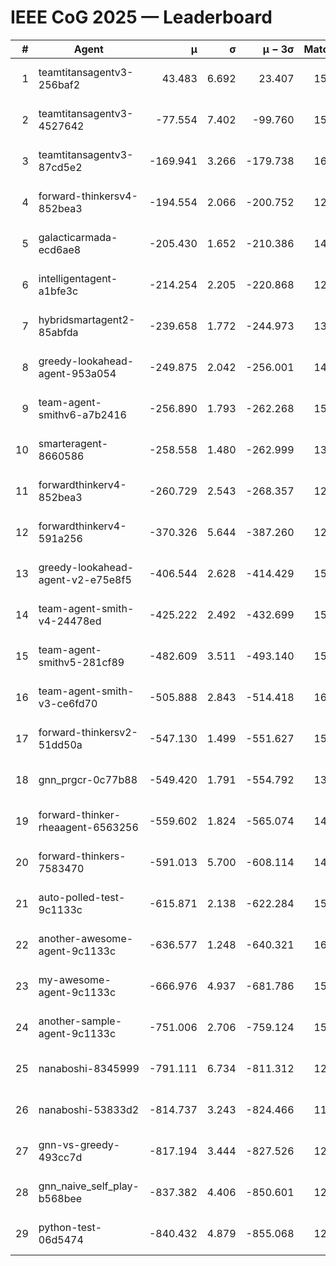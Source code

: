# IEEE CoG 2025 — Leaderboard

| # | Agent | μ | σ | μ − 3σ | Matches | Updated |
|---:|---|---:|---:|---:|---:|---|
| 1 | teamtitansagentv3-256baf2 | 43.483 | 6.692 | 23.407 | 15716 | 2025-08-23 11:54 |
| 2 | teamtitansagentv3-4527642 | -77.554 | 7.402 | -99.760 | 15030 | 2025-08-23 11:54 |
| 3 | teamtitansagentv3-87cd5e2 | -169.941 | 3.266 | -179.738 | 16326 | 2025-08-23 11:54 |
| 4 | forward-thinkersv4-852bea3 | -194.554 | 2.066 | -200.752 | 12235 | 2025-08-23 11:54 |
| 5 | galacticarmada-ecd6ae8 | -205.430 | 1.652 | -210.386 | 14340 | 2025-08-23 11:54 |
| 6 | intelligentagent-a1bfe3c | -214.254 | 2.205 | -220.868 | 12893 | 2025-08-23 11:54 |
| 7 | hybridsmartagent2-85abfda | -239.658 | 1.772 | -244.973 | 13370 | 2025-08-23 11:54 |
| 8 | greedy-lookahead-agent-953a054 | -249.875 | 2.042 | -256.001 | 14630 | 2025-08-23 11:54 |
| 9 | team-agent-smithv6-a7b2416 | -256.890 | 1.793 | -262.268 | 15060 | 2025-08-23 11:54 |
| 10 | smarteragent-8660586 | -258.558 | 1.480 | -262.999 | 13064 | 2025-08-23 11:54 |
| 11 | forwardthinkerv4-852bea3 | -260.729 | 2.543 | -268.357 | 12554 | 2025-08-23 11:54 |
| 12 | forwardthinkerv4-591a256 | -370.326 | 5.644 | -387.260 | 12670 | 2025-08-23 11:54 |
| 13 | greedy-lookahead-agent-v2-e75e8f5 | -406.544 | 2.628 | -414.429 | 15170 | 2025-08-23 11:54 |
| 14 | team-agent-smith-v4-24478ed | -425.222 | 2.492 | -432.699 | 15822 | 2025-08-23 11:54 |
| 15 | team-agent-smithv5-281cf89 | -482.609 | 3.511 | -493.140 | 15240 | 2025-08-23 11:54 |
| 16 | team-agent-smith-v3-ce6fd70 | -505.888 | 2.843 | -514.418 | 16642 | 2025-08-23 11:54 |
| 17 | forward-thinkersv2-51dd50a | -547.130 | 1.499 | -551.627 | 15060 | 2025-08-23 11:54 |
| 18 | gnn_prgcr-0c77b88 | -549.420 | 1.791 | -554.792 | 13740 | 2025-08-23 11:54 |
| 19 | forward-thinker-rheaagent-6563256 | -559.602 | 1.824 | -565.074 | 14660 | 2025-08-23 11:54 |
| 20 | forward-thinkers-7583470 | -591.013 | 5.700 | -608.114 | 14300 | 2025-08-23 11:54 |
| 21 | auto-polled-test-9c1133c | -615.871 | 2.138 | -622.284 | 15480 | 2025-08-23 11:54 |
| 22 | another-awesome-agent-9c1133c | -636.577 | 1.248 | -640.321 | 16260 | 2025-08-23 11:54 |
| 23 | my-awesome-agent-9c1133c | -666.976 | 4.937 | -681.786 | 15460 | 2025-08-23 11:54 |
| 24 | another-sample-agent-9c1133c | -751.006 | 2.706 | -759.124 | 15360 | 2025-08-23 11:54 |
| 25 | nanaboshi-8345999 | -791.111 | 6.734 | -811.312 | 12930 | 2025-08-23 11:54 |
| 26 | nanaboshi-53833d2 | -814.737 | 3.243 | -824.466 | 11740 | 2025-08-23 11:54 |
| 27 | gnn-vs-greedy-493cc7d | -817.194 | 3.444 | -827.526 | 12460 | 2025-08-23 11:54 |
| 28 | gnn_naive_self_play-b568bee | -837.382 | 4.406 | -850.601 | 12400 | 2025-08-23 11:54 |
| 29 | python-test-06d5474 | -840.432 | 4.879 | -855.068 | 12630 | 2025-08-23 11:54 |
